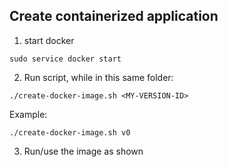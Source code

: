##  Create containerized application

1. start docker

```
sudo service docker start
```

2. Run script, while in this same folder:

```
./create-docker-image.sh <MY-VERSION-ID>
```

Example:

```
./create-docker-image.sh v0
```

3. Run/use the image as shown

